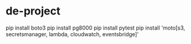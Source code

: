 # de-project
<!-- install following before running the file -->
pip install boto3
pip install pg8000
pip install pytest
pip install 'moto[s3, secretsmanager, lambda, cloudwatch, eventsbridge]'